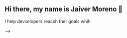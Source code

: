 ## Hi there, my name is Jaiver Moreno 👋

<!--
**javi8714/javi8714** is a ✨ _special_ ✨ repository because its `README.md` (this file) appears on your GitHub profile. -->

I help devcelopers reacxh ther goals whih 


-->
